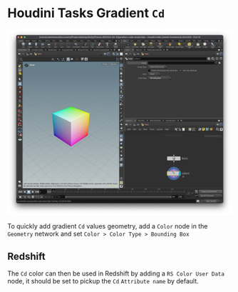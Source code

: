 # Houdini Tasks Gradient `Cd`

![Houdini Tasks Gradient `Cd`](assets/houdini-tasks-gradient-cd.png)

To quickly add gradient `Cd` values geometry, add a `Color` node in the `Geometry` network and set `Color > Color Type > Bounding Box`

## Redshift

The `Cd` color can then be used in Redshift by adding a `RS Color User Data` node, it should be set to pickup the `Cd` `Attribute name` by default.
